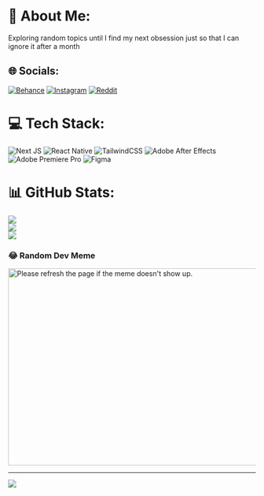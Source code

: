 # 💫 About Me:
Exploring random topics until I find my next obsession just so that I can ignore it after a month


## 🌐 Socials:
[![Behance](https://img.shields.io/badge/Behance-1769ff?logo=behance&logoColor=white)](https://behance.net/adithyajayakum) [![Instagram](https://img.shields.io/badge/Instagram-%23E4405F.svg?logo=Instagram&logoColor=white)](https://instagram.com/adithyan.tech) [![Reddit](https://img.shields.io/badge/Reddit-%23FF4500.svg?logo=Reddit&logoColor=white)](https://reddit.com/user/BladedShip_) 

# 💻 Tech Stack:
![Next JS](https://img.shields.io/badge/Next-black?style=for-the-badge&logo=next.js&logoColor=white) ![React Native](https://img.shields.io/badge/react_native-%2320232a.svg?style=for-the-badge&logo=react&logoColor=%2361DAFB) ![TailwindCSS](https://img.shields.io/badge/tailwindcss-%2338B2AC.svg?style=for-the-badge&logo=tailwind-css&logoColor=white) ![Adobe After Effects](https://img.shields.io/badge/Adobe%20After%20Effects-9999FF.svg?style=for-the-badge&logo=Adobe%20After%20Effects&logoColor=white) ![Adobe Premiere Pro](https://img.shields.io/badge/Adobe%20Premiere%20Pro-9999FF.svg?style=for-the-badge&logo=Adobe%20Premiere%20Pro&logoColor=white) 	![Figma](https://img.shields.io/badge/figma-%23F24E1E.svg?style=for-the-badge&logo=figma&logoColor=white)
# 📊 GitHub Stats:
![](https://github-readme-stats.vercel.app/api?username=BladedShip&theme=dark&hide_border=true&include_all_commits=true&count_private=true)<br/>
![](https://github-readme-streak-stats.herokuapp.com/?user=BladedShip&theme=dark&hide_border=true)<br/>
![](https://github-readme-stats.vercel.app/api/top-langs/?username=BladedShip&theme=dark&hide_border=true&include_all_commits=true&count_private=true&layout=compact)

### 😂 Random Dev Meme
<img src='https://randommeme-five.vercel.app/' title="Meme" alt="Please refresh the page if the meme doesn't show up." width="512px" height = "400px !important"/>

---
[![](https://visitcount.itsvg.in/api?id=BladedShip&icon=8&color=10)](https://visitcount.itsvg.in)

<!-- Proudly created with GPRM ( https://gprm.itsvg.in ) -->
